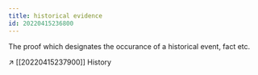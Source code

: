 ```yaml
---
title: historical evidence
id: 20220415236800
---
```


The proof which designates the occurance of a historical event, fact etc.

↗ [[20220415237900]] History
